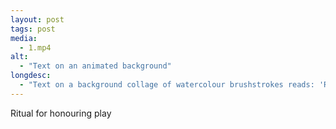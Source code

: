 ```yaml
---
layout: post
tags: post
media:
  - 1.mp4
alt:
  - "Text on an animated background"
longdesc:
  - "Text on a background collage of watercolour brushstrokes reads: 'Ritual for Honouring Playfulness. Play is a sacred space to connect and honour your child spirit. When was the last time you were silly. Sillyness is your souls way to connect to fun. Stop what your doing now and think about something you loved as a child. Write down 5 things that make you happy. Plan to do 1 item on your list every day. Get ready to play.'"
---
```

Ritual for honouring play
